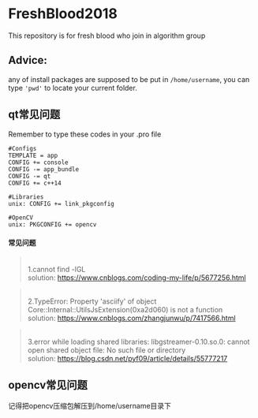 # FreshBlood2018
This repository is for fresh blood who join in algorithm group

## Advice: 
any of install packages are supposed to be put in `/home/username`, you can type `'pwd'` to locate your current folder.

## qt常见问题
Remember to type these codes in your .pro file

```
#Configs 
TEMPLATE = app 
CONFIG += console
CONFIG -= app_bundle
CONFIG -= qt
CONFIG += c++14

#Libraries
unix: CONFIG += link_pkgconfig

#OpenCV
unix: PKGCONFIG += opencv
```
#### 常见问题
> <br>1.cannot find -lGL</br>
> solution: https://www.cnblogs.com/coding-my-life/p/5677256.html

> <br>2.TypeError: Property 'asciify' of object Core::Internal::UtilsJsExtension(0xa2d060) is not a function </br>
> solution: https://www.cnblogs.com/zhangjunwu/p/7417566.html

> <br>3.error while loading shared libraries: libgstreamer-0.10.so.0: cannot open shared object file: No such file or directory </br>
> solution: https://blog.csdn.net/pyf09/article/details/55777217

## opencv常见问题
记得把opencv压缩包解压到/home/username目录下
